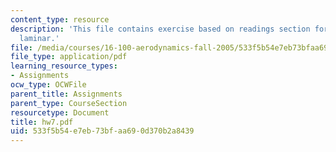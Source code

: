 ```yaml
---
content_type: resource
description: 'This file contains exercise based on readings section for boundary layers:
  laminar.'
file: /media/courses/16-100-aerodynamics-fall-2005/533f5b54e7eb73bfaa690d370b2a8439_hw7.pdf
file_type: application/pdf
learning_resource_types:
- Assignments
ocw_type: OCWFile
parent_title: Assignments
parent_type: CourseSection
resourcetype: Document
title: hw7.pdf
uid: 533f5b54-e7eb-73bf-aa69-0d370b2a8439
---
```

